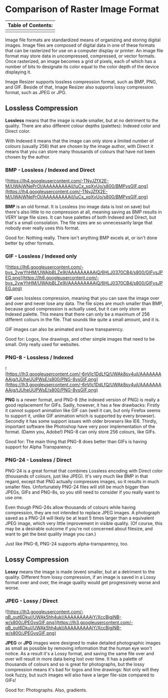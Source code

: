 # Comparison of Raster Image Format #

|     Table of Contents:   |
|:-------------------------|
|  |

Image file formats are standardized means of organizing and storing digital images. Image files are composed of digital data in one of these formats that can be rasterized for use on a computer display or printer. An image file format may store data in uncompressed, compressed, or vector formats. Once rasterized, an image becomes a grid of pixels, each of which has a number of bits to designate its color equal to the color depth of the device displaying it.

Image Resizer supports lossless compression format, such as BMP, PNG, and GIF. Beside of that, Image Resizer also supports lossy compression format, such as JPEG or JPG.

## Lossless Compression ##
**Lossless** means that the image is made smaller, but at no detriment to the quality. There are also different colour depths (palettes): Indexed color and Direct color.

With Indexed it means that the image can only store a limited number of colours (usually 256) that are chosen by the image author, with Direct it means that you can store many thousands of colours that have not been chosen by the author.

### BMP - Lossless / Indexed and Direct ###

![https://lh4.googleusercontent.com/-TNyJZfX2E-M/UWAjWNePrOI/AAAAAAAAAjI/luCx_xqXvUo/s800/BMPvsGIF.png](https://lh4.googleusercontent.com/-TNyJZfX2E-M/UWAjWNePrOI/AAAAAAAAAjI/luCx_xqXvUo/s800/BMPvsGIF.png)

**BMP** is an old format. It is Lossless (no image data is lost on save) but there's also little to no compression at all, meaning saving as BMP results in VERY large file sizes. It can have palettes of both Indexed and Direct, but that's a small consolation. The file sizes are so unnecessarily large that nobody ever really uses this format.

Good for: Nothing really. There isn't anything BMP excels at, or isn't done better by other formats.

### GIF - Lossless / Indexed only ###

![https://lh6.googleusercontent.com/-bys_2vwYhHM/UWAjbBLZe9I/AAAAAAAAAjQ/6HLJ0370CB4/s800/GIFvsJPEG.png](https://lh6.googleusercontent.com/-bys_2vwYhHM/UWAjbBLZe9I/AAAAAAAAAjQ/6HLJ0370CB4/s800/GIFvsJPEG.png)

**GIF** uses lossless compression, meaning that you can save the image over and over and never lose any data. The file sizes are much smaller than BMP, because good compression is actually used, but it can only store an Indexed palette. This means that there can only be a maximum of 256 different colours in the file. That sounds like quite a small amount, and it is.

GIF images can also be animated and have transparency.

Good for: Logos, line drawings, and other simple images that need to be small. Only really used for websites.

### PNG-8 - Lossless / Indexed ###

![https://lh3.googleusercontent.com/-6nVIc1DdLfQ/UWAk8sy4ujI/AAAAAAAAAjg/tJUheUUPWsE/s800/PNG-8vsGIF.png](https://lh3.googleusercontent.com/-6nVIc1DdLfQ/UWAk8sy4ujI/AAAAAAAAAjg/tJUheUUPWsE/s800/PNG-8vsGIF.png)

**PNG** is a newer format, and PNG-8 (the indexed version of PNG) is really a good replacement for GIFs. Sadly, however, it has a few drawbacks: Firstly it cannot support animation like GIF can (well it can, but only Firefox seems to support it, unlike GIF animation which is supported by every browser). Secondly it has some support issues with older browsers like IE6. Thirdly, important software like Photoshop have very poor implementation of the format. (Damn you, Adobe!) PNG-8 can only store 256 colours, like GIFs.

Good for: The main thing that PNG-8 does better than GIFs is having support for Alpha Transparency.

### PNG-24 - Lossless / Direct ###

PNG-24 is a great format that combines Lossless encoding with Direct color (thousands of colours, just like JPEG). It's very much like BMP in that regard, except that PNG actually compresses images, so it results in much smaller files. Unfortunately PNG-24 files will still be much bigger than JPEGs, GIFs and PNG-8s, so you still need to consider if you really want to use one.

Even though PNG-24s allow thousands of colours while having compression, they are not intended to replace JPEG images. A photograph saved as a PNG-24 will likely be at least 5 times larger than a equivalent JPEG image, which very little improvement in visible quality. (Of course, this may be a desirable outcome if you're not concerned about filesize, and want to get the best quality image you can.)

Just like PNG-8, PNG-24 supports alpha-transparency, too.

## Lossy Compression ##

**Lossy** means the image is made (even) smaller, but at a detriment to the quality. Different from lossy compression, if an image is saved in a Lossy format over and over, the image quality would get progressively worse and worse.

### JPEG - Lossy / Direct ###

![https://lh3.googleusercontent.com/-qB_out6DkuI/UWAk5hh4ukI/AAAAAAAAAjY/XccBigjNB-w/s800/JPEGvsGIF.png](https://lh3.googleusercontent.com/-qB_out6DkuI/UWAk5hh4ukI/AAAAAAAAAjY/XccBigjNB-w/s800/JPEGvsGIF.png)

**JPEG** or **JPG** images were designed to make detailed photographic images as small as possible by removing information that the human eye won't notice. As a result it's a Lossy format, and saving the same file over and over will result in more data being lost over time. It has a palette of thousands of colours and so is great for photographs, but the lossy compression means it's bad for logos and line drawings: Not only will they look fuzzy, but such images will also have a larger file-size compared to GIFs!

Good for: Photographs. Also, gradients.